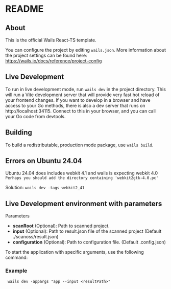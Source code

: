 # README

## About

This is the official Wails React-TS template.

You can configure the project by editing `wails.json`. More information about the project settings can be found
here: https://wails.io/docs/reference/project-config

## Live Development

To run in live development mode, run `wails dev` in the project directory. This will run a Vite development
server that will provide very fast hot reload of your frontend changes. If you want to develop in a browser
and have access to your Go methods, there is also a dev server that runs on http://localhost:34115. Connect
to this in your browser, and you can call your Go code from devtools.

## Building

To build a redistributable, production mode package, use `wails build`.

## Errors on Ubuntu 24.04
Ubuntu 24.04 does includes webkit 4.1 and wails is expecting webkit 4.0
`Perhaps you should add the directory containing 'webkit2gtk-4.0.pc'`

Solution: `wails dev -tags webkit2_41`


## Live Development environment with parameters
Parameters
- **scanRoot** (Optional): Path to scanned project.
- **input** (Optional): Path to result.json file of the scanned project (Default ./scanoss/result.json) 
- **configuration** (Optional): Path to configuration file. (Default .config.json)

To start the application with specific arguments, use the following command:
### Example
```
 wails dev -appargs "app --input <resultPath>" 
```
